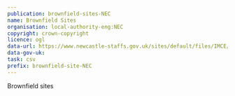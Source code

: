 ```yaml
---
publication: brownfield-sites-NEC
name: Brownfield Sites
organisation: local-authority-eng:NEC
copyright: crown-copyright
licence: ogl
data-url: https://www.newcastle-staffs.gov.uk/sites/default/files/IMCE/Planning/Planning_Policy/NonLocal/NULBCBrownfield%20land%20register.csv
data-gov-uk: 
task: csv
prefix: brownfield-site-NEC
---
```


Brownfield sites

